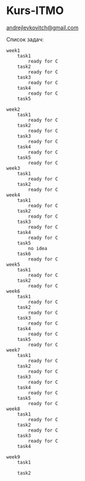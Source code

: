 # Kurs-ITMO
andrejlevkovitch@gmail.com

Список задач:
    
    week1
        task1
            ready for C
        task2
            ready for C
        task3
            ready for C
        task4
            ready for C
        task5
            
    week2
        task1
            ready for C
        task2
            ready for C
        task3
            ready for C
        task4
            ready for C
        task5
            ready for C
    week3
        task1
            ready for C
        task2
            ready for C
    week4
        task1
            ready for C
        task2
            ready for C
        task3
            ready for C
        task4
            ready for C
        task5
            no idea
        task6
            ready for C
    week5
        task1
            ready for C
        task2
            ready for C
    week6
        task1
            ready for C
        task2
            ready for C
        task3
            ready for C
        task4
            ready for C
        task5
            ready for C
    week7
        task1
            ready for C
        task2
            ready for C
        task3
            ready for C
        task4
            ready for C
        task5
            ready for C
    week8
        task1
            ready for C
        task2
            ready for C
        task3
            ready for C
        task4
            
    week9
        task1
            
        task2
            
